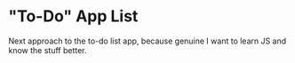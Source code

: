 # "To-Do" App List
 Next approach to the to-do list app, because genuine I want to learn JS and know the stuff better.